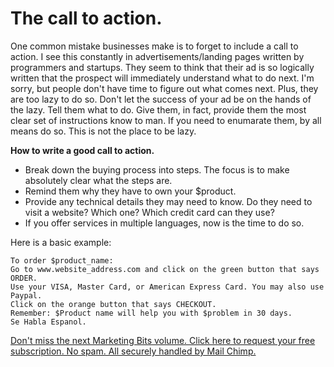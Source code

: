 The call to action.
===================
    
One common mistake businesses make is to forget to include a call to action. I see this constantly
in advertisements/landing pages written by programmers and startups. They seem to think that their ad
is so logically written that the prospect will immediately understand what to do next.
I'm sorry, but people don't have time to figure out what comes next. Plus, they are too 
lazy to do so. Don't let the success of your ad be on the hands of the lazy. Tell
them what to do. Give them, in fact, provide them the most clear set of instructions
know to man. If you need to enumarate them, by all means do so. This is not the 
place to be lazy.

**How to write a good call to action.**

- Break down the buying process into steps. The focus is to make absolutely clear what the steps are.
- Remind them why they have to own your $product. 
- Provide any technical details they may need to know. Do they need to visit a website? Which one? Which credit card can they use?
- If you offer services in multiple languages, now is the time to do so.

Here is a basic example:

    To order $product_name:
    Go to www.website_address.com and click on the green button that says ORDER.
    Use your VISA, Master Card, or American Express Card. You may also use Paypal.
    Click on the orange button that says CHECKOUT.
    Remember: $Product name will help you with $problem in 30 days.
    Se Habla Espanol. 
    
    
    
    
<a href="http://orangethirty.github.com/marketing_bits">Don't miss the next Marketing Bits volume. Click here to request your free subscription. No spam. All securely handled by Mail Chimp.</a>
